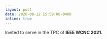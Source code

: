 ```yaml
---
layout: post
date: 2020-08-12 15:59:00-0400
inline: true
---
```


Invited to serve in the TPC of <strong>IEEE WCNC 2021.</strong>
